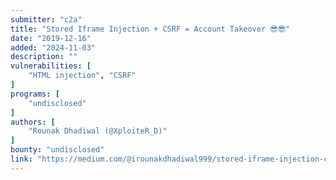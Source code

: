 ```yaml
---
submitter: "c2a"
title: "Stored Iframe Injection + CSRF = Account Takeover 😎😎"
date: "2019-12-16"
added: "2024-11-03"
description: ""
vulnerabilities: [
    "HTML injection", "CSRF"
]
programs: [
    "undisclosed"
]
authors: [
    "Rounak Dhadiwal (@XploiteR_D)"
]
bounty: "undisclosed"
link: "https://medium.com/@irounakdhadiwal999/stored-iframe-injection-csrf-account-takeover-42c93ad13f5d"
---
```




